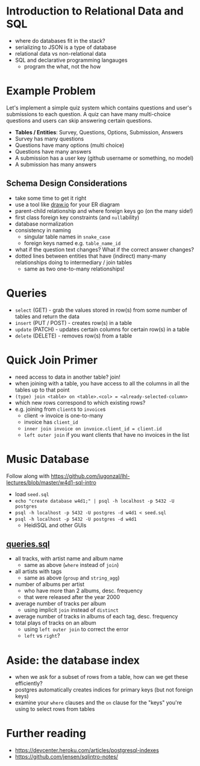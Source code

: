 # Introduction to Relational Data and SQL

* where do databases fit in the stack?
* serializing to JSON is a type of database
* relational data vs non-relational data
* SQL and declarative programming langauges
  * program the what, not the how

# Example Problem

Let's implement a simple quiz system which contains questions and user's submissions to each question. A quiz can have many multi-choice questions and users can skip answering certain questions.

* **Tables / Entities**: Survey, Questions, Options, Submission, Answers
* Survey has many questions
* Questions have many options (multi choice)
* Questions have many answers
* A submission has a user key (github username or something, no model)
* A submission has many answers

## Schema Design Considerations

* take some time to get it right
* use a tool like [draw.io](https://draw.io) for your ER diagram
* parent-child relationship and where foreign keys go (on the many side!)
* first class foreign key constraints (and `null`ability)
* database normalization
* consistency in naming
  * singular table names in `snake_case`
  * foreign keys named e.g. `table_name_id`
* what if the question text changes? What if the correct answer changes?
* dotted lines between entities that have (indirect) many-many relationships doing to intermediary / join tables
  * same as two one-to-many relationships!

# Queries

* `select` (GET) - grab the values stored in row(s) from some number of tables and return the data
* `insert` (PUT / POST) - creates row(s) in a table
* `update` (PATCH) - updates certain columns for certain row(s) in a table
* `delete` (DELETE) - removes row(s) from a table

# Quick Join Primer

* need access to data in another table? join!
* when joining with a table, you have access to all the columns in all the tables up to that point
* `(type) join <table> on <table>.<col> = <already-selected-column>`
* which new rows correspond to which existing rows?
* e.g. joining from `client`s to `invoice`s
  * client -> invoice is one-to-many
  * invoice has `client_id`
  * `inner join invoice on invoice.client_id = client.id`
  * `left outer join` if you want clients that have no invoices in the list

# Music Database

Follow along with https://github.com/jugonzal/lhl-lectures/blob/master/w4d1-sql-intro

* load `seed.sql`
* `echo "create database w4d1;" | psql -h localhost -p 5432 -U postgres`
* `psql -h localhost -p 5432 -U postgres -d w4d1 < seed.sql`
* `psql -h localhost -p 5432 -U postgres -d w4d1`
  * HeidiSQL and other GUIs

## [queries.sql](https://raw.githubusercontent.com/jugonzal/lhl-lectures/master/w4d1-sql-intro/queries.sql)

* all tracks, with artist name and album name
  * same as above (`where` instead of `join`)
* all artists with tags
  * same as above (`group` and `string_agg`)
* number of albums per artist
  * who have more than 2 albums, desc. frequency
  * that were released after the year 2000
* average number of tracks per album
  * using implicit `join` instead of `distinct`
* average number of tracks in albums of each tag, desc. frequency
* total plays of tracks on an album
  * using `left outer join` to correct the error
  * `left` vs `right`?

# Aside: the database index

* when we ask for a subset of rows from a table, how can we get these efficiently?
* postgres automatically creates indices for primary keys (but not foreign keys)
* examine your `where` clauses and the `on` clause for the "keys" you're using to select rows from tables

# Further reading
* https://devcenter.heroku.com/articles/postgresql-indexes
* https://github.com/jensen/sqlintro-notes/
